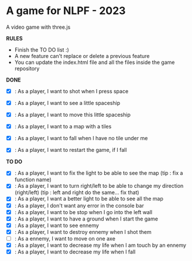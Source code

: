 A game for NLPF - 2023
===========================

A video game with three.js

**RULES**
- Finish the TO DO list :)
- A new feature can't replace or delete a previous feature
- You can update the index.html file and all the files inside the game repository

**DONE**

- [X] : As a player, I want to shot when I press space
- [X] : As a player, I want to see a little spaceship
- [X] : As a player, I want to move this little spaceship
- [X] : As a player, I want to a map with a tiles
- [X] : As a player, I want to fall when I have no tile under me
- [X] : As a player, I want to restart the game, if I fall


**TO DO**

- [X] : As a player, I want to fix the light to be able to see the map (tip : fix a function name)
- [X] : As a player, I want to turn right/left to be able to change my direction (right/left) (tip : left and right do the same... fix that)
- [X] : As a player, I want a better light to be able to see all the map
- [X] : As a player, I don't want any error in the console bar
- [X] : As a player, I want to be stop when I go into the left wall
- [X] : As a player, I want to have a ground when I start the game
- [X] : As a player, I want to see ennemy
- [X] : As a player, I want to destroy ennemy when I shot them
- [ ] : As a ennemy, I want to move on one axe
- [X] : As a player, I want to decrease my life when I am touch by an ennemy
- [X] : As a player, I want to decrease my life when I fall 

